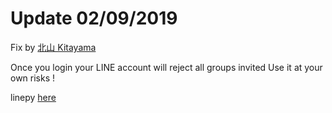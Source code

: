# Update 02/09/2019 
Fix by [北山 Kitayama](https://git.nekomoe.cf/rootmelo92118/reject-invite)

Once you login your LINE account will reject all groups invited
Use it at your own risks !

linepy [here](https://github.com/yinmo-public/linepy)

